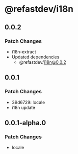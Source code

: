 # @refastdev/i18n

## 0.0.2

### Patch Changes

- i18n-extract
- Updated dependencies
  - @refastdev/i18n@0.0.2

## 0.0.1

### Patch Changes

- 39d6729: locale
- i18n update

## 0.0.1-alpha.0

### Patch Changes

- locale
